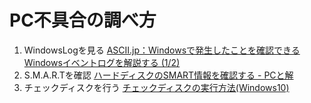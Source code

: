 # PC不具合の調べ方

1. WindowsLogを見る
    [ASCII\.jp：Windowsで発生したことを確認できるWindowsイベントログを解説する \(1/2\)](https://ascii.jp/elem/000/001/993/1993897/)
2. S.M.A.R.Tを確認
   [ハードディスクのSMART情報を確認する \- PCと解](https://pctrouble.net/storage/smart_check.html)
3. チェックディスクを行う
   [チェックディスクの実行方法\(Windows10\)](https://www.lifeboat.jp/support/db/013170802001.html#wininit)